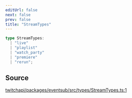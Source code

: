 ```yaml
---
editUrl: false
next: false
prev: false
title: "StreamTypes"
---
```


```ts
type StreamTypes: 
  | "live"
  | "playlist"
  | "watch_party"
  | "premiere"
  | "rerun";
```

## Source

[twitchapi/packages/eventsub/src/types/StreamTypes.ts:1](https://github.com/pablornc/twitchapi//blob/b274026/packages/eventsub/src/types/StreamTypes.ts#L1)
